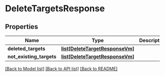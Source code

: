 # DeleteTargetsResponse

## Properties
Name | Type | Description | Notes
------------ | ------------- | ------------- | -------------
**deleted_targets** | [**list[DeleteTargetResponseVm]**](DeleteTargetResponseVm.md) |  | [optional] 
**not_existing_targets** | [**list[DeleteTargetResponseVm]**](DeleteTargetResponseVm.md) |  | [optional] 

[[Back to Model list]](../README.md#documentation-for-models) [[Back to API list]](../README.md#documentation-for-api-endpoints) [[Back to README]](../README.md)

